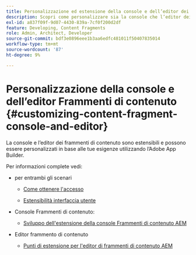 ```yaml
---
title: Personalizzazione ed estensione della console e dell’editor dei frammenti di contenuto
description: Scopri come personalizzare sia la console che l’editor dei frammenti di contenuto
exl-id: a837f09f-9d07-4430-839a-7cf0f200d2df
feature: Developing, Content Fragments
role: Admin, Architect, Developer
source-git-commit: bdf3e0896eee1b3aa6edfc481011f50407835014
workflow-type: tm+mt
source-wordcount: '87'
ht-degree: 9%

---
```


# Personalizzazione della console e dell’editor Frammenti di contenuto {#customizing-content-fragment-console-and-editor}

La console e l’editor dei frammenti di contenuto sono estensibili e possono essere personalizzati in base alle tue esigenze utilizzando l’Adobe App Builder.

Per informazioni complete vedi:

* per entrambi gli scenari

   * [Come ottenere l&#39;accesso](https://developer.adobe.com/uix/docs/guides/get-access/)

   * [Estensibilità interfaccia utente](https://developer.adobe.com/uix/docs/)

* Console Frammenti di contenuto:

   * [Sviluppo dell&#39;estensione della console Frammenti di contenuto AEM](https://developer.adobe.com/uix/docs/services/aem-cf-console-admin/extension-development/)

* Editor frammento di contenuto

   * [Punti di estensione per l&#39;editor di frammenti di contenuto AEM](https://developer.adobe.com/uix/docs/services/aem-cf-editor/api/)

